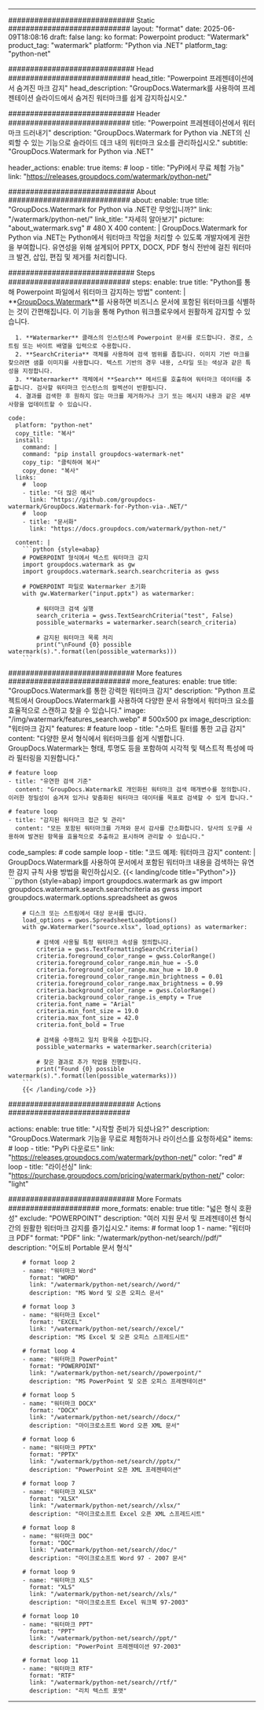 
---
############################# Static ############################
layout: "format"
date:  2025-06-09T18:08:16
draft: false
lang: ko
format: Powerpoint
product: "Watermark"
product_tag: "watermark"
platform: "Python via .NET"
platform_tag: "python-net"

############################# Head ############################
head_title: "Powerpoint 프레젠테이션에서 숨겨진 마크 감지"
head_description: "GroupDocs.Watermark를 사용하여 프레젠테이션 슬라이드에서 숨겨진 워터마크를 쉽게 감지하십시오."

############################# Header ############################
title: "Powerpoint 프레젠테이션에서 워터마크 드러내기" 
description: "GroupDocs.Watermark for Python via .NET의 신뢰할 수 있는 기능으로 슬라이드 데크 내의 워터마크 요소를 관리하십시오."
subtitle: "GroupDocs.Watermark for Python via .NET" 

header_actions:
  enable: true
  items:
    #  loop
    - title: "PyPi에서 무료 체험 가능"
      link: "https://releases.groupdocs.com/watermark/python-net/"
      
############################# About ############################
about:
    enable: true
    title: "GroupDocs.Watermark for Python via .NET란 무엇입니까?"
    link: "/watermark/python-net/"
    link_title: "자세히 알아보기"
    picture: "about_watermark.svg" # 480 X 400
    content: |
       GroupDocs.Watermark for Python via .NET는 Python에서 워터마크 작업을 처리할 수 있도록 개발자에게 권한을 부여합니다. 유연성을 위해 설계되어 PPTX, DOCX, PDF 형식 전반에 걸친 워터마크 발견, 삽입, 편집 및 제거를 처리합니다.

############################# Steps ############################
steps:
    enable: true
    title: "Python를 통해 Powerpoint 파일에서 워터마크 감지하는 방법"
    content: |
      **[GroupDocs.Watermark](https://products.groupdocs.com/watermark/python-net/)**를 사용하면 비즈니스 문서에 포함된 워터마크를 식별하는 것이 간편해집니다. 이 기능을 통해 Python 워크플로우에서 원활하게 감지할 수 있습니다.
      
      1. **Watermarker** 클래스의 인스턴스에 Powerpoint 문서를 로드합니다. 경로, 스트림 또는 바이트 배열을 입력으로 수용합니다.
      2. **SearchCriteria** 객체를 사용하여 검색 범위를 좁힙니다. 이미지 기반 마크를 찾으려면 샘플 이미지를 사용합니다. 텍스트 기반의 경우 내용, 스타일 또는 색상과 같은 특성을 지정합니다.
      3. **Watermarker** 객체에서 **Search** 메서드를 호출하여 워터마크 데이터를 추출합니다. 검사할 워터마크 인스턴스의 컬렉션이 반환됩니다.
      4. 결과를 검색한 후 원하지 않는 마크를 제거하거나 크기 또는 메시지 내용과 같은 세부 사항을 업데이트할 수 있습니다.
   
    code:
      platform: "python-net"
      copy_title: "복사"
      install:
        command: |
        command: "pip install groupdocs-watermark-net"
        copy_tip: "클릭하여 복사"
        copy_done: "복사"
      links:
        #  loop
        - title: "더 많은 예시"
          link: "https://github.com/groupdocs-watermark/GroupDocs.Watermark-for-Python-via-.NET/"
        #  loop
        - title: "문서화"
          link: "https://docs.groupdocs.com/watermark/python-net/"
          
      content: |
        ```python {style=abap}
        # POWERPOINT 형식에서 텍스트 워터마크 감지
        import groupdocs.watermark as gw
        import groupdocs.watermark.search.searchcriteria as gwss

        # POWERPOINT 파일로 Watermarker 초기화
        with gw.Watermarker("input.pptx") as watermarker:

            # 워터마크 검색 실행
            search_criteria = gwss.TextSearchCriteria("test", False)
            possible_watermarks = watermarker.search(search_criteria)

            # 감지된 워터마크 목록 처리
            print("\nFound {0} possible watermark(s).".format(len(possible_watermarks)))
        ```            

############################# More features ############################
more_features:
  enable: true
  title: "GroupDocs.Watermark를 통한 강력한 워터마크 감지"
  description: "Python 프로젝트에서 GroupDocs.Watermark를 사용하여 다양한 문서 유형에서 워터마크 요소를 효율적으로 스캔하고 찾을 수 있습니다."
  image: "/img/watermark/features_search.webp" # 500x500 px
  image_description: "워터마크 감지"
  features:
    # feature loop
    - title: "스마트 필터를 통한 고급 감지"
      content: "다양한 문서 형식에서 워터마크를 쉽게 식별합니다. GroupDocs.Watermark는 형태, 투명도 등을 포함하여 시각적 및 텍스트적 특성에 따라 필터링을 지원합니다."

    # feature loop
    - title: "유연한 검색 기준"
      content: "GroupDocs.Watermark로 개인화된 워터마크 검색 매개변수를 정의합니다. 이러한 정밀성이 숨겨져 있거나 맞춤화된 워터마크 데이터를 목표로 검색할 수 있게 합니다."

    # feature loop
    - title: "감지된 워터마크 접근 및 관리"
      content: "모든 포함된 워터마크를 가져와 문서 감사를 간소화합니다. 당사의 도구를 사용하여 발견된 항목을 효율적으로 추출하고 표시하며 관리할 수 있습니다."
      
  code_samples:
    # code sample loop
    - title: "코드 예제: 워터마크 감지"
      content: |
        GroupDocs.Watermark를 사용하여 문서에서 포함된 워터마크 내용을 검색하는 유연한 감지 규칙 사용 방법을 확인하십시오.
        {{< landing/code title="Python">}}
        ```python {style=abap}
        import groupdocs.watermark as gw
        import groupdocs.watermark.search.searchcriteria as gwss
        import groupdocs.watermark.options.spreadsheet as gwos

        # 디스크 또는 스트림에서 대상 문서를 엽니다.
        load_options = gwos.SpreadsheetLoadOptions()
        with gw.Watermarker("source.xlsx", load_options) as watermarker:

            # 검색에 사용될 특정 워터마크 속성을 정의합니다.
            criteria = gwss.TextFormattingSearchCriteria()
            criteria.foreground_color_range = gwss.ColorRange()
            criteria.foreground_color_range.min_hue = -5.0
            criteria.foreground_color_range.max_hue = 10.0
            criteria.foreground_color_range.min_brightness = 0.01
            criteria.foreground_color_range.max_brightness = 0.99
            criteria.background_color_range = gwss.ColorRange()
            criteria.background_color_range.is_empty = True
            criteria.font_name = "Arial"
            criteria.min_font_size = 19.0
            criteria.max_font_size = 42.0
            criteria.font_bold = True

            # 검색을 수행하고 일치 항목을 수집합니다.
            possible_watermarks = watermarker.search(criteria)

            # 찾은 결과로 추가 작업을 진행합니다.
            print("Found {0} possible watermark(s).".format(len(possible_watermarks)))
        ```
        {{< /landing/code >}}


############################# Actions ############################

actions:
  enable: true
  title: "시작할 준비가 되셨나요?"
  description: "GroupDocs.Watermark 기능을 무료로 체험하거나 라이선스를 요청하세요"
  items:
    #  loop
    - title: "PyPi 다운로드"
      link: "https://releases.groupdocs.com/watermark/python-net/"
      color: "red"
        #  loop
    - title: "라이선싱"
      link: "https://purchase.groupdocs.com/pricing/watermark/python-net/"
      color: "light"


############################# More Formats #####################
more_formats:
    enable: true
    title: "넓은 형식 호환성"
    exclude: "POWERPOINT"
    description: "여러 지원 문서 및 프레젠테이션 형식 간의 원활한 워터마크 감지를 즐기십시오."
    items: 
        # format loop 1
        - name: "워터마크 PDF"
          format: "PDF"
          link: "/watermark/python-net/search//pdf/"
          description: "어도비 Portable 문서 형식"

        # format loop 2
        - name: "워터마크 Word"
          format: "WORD"
          link: "/watermark/python-net/search//word/"
          description: "MS Word 및 오픈 오피스 문서"
          
        # format loop 3
        - name: "워터마크 Excel"
          format: "EXCEL"
          link: "/watermark/python-net/search//excel/"
          description: "MS Excel 및 오픈 오피스 스프레드시트"

        # format loop 4
        - name: "워터마크 PowerPoint"
          format: "POWERPOINT"
          link: "/watermark/python-net/search//powerpoint/"
          description: "MS PowerPoint 및 오픈 오피스 프레젠테이션"

        # format loop 5
        - name: "워터마크 DOCX"
          format: "DOCX"
          link: "/watermark/python-net/search//docx/"
          description: "마이크로소프트 Word 오픈 XML 문서"
          
        # format loop 6
        - name: "워터마크 PPTX"
          format: "PPTX"
          link: "/watermark/python-net/search//pptx/"
          description: "PowerPoint 오픈 XML 프레젠테이션"
          
        # format loop 7
        - name: "워터마크 XLSX"
          format: "XLSX"
          link: "/watermark/python-net/search//xlsx/"
          description: "마이크로소프트 Excel 오픈 XML 스프레드시트"

        # format loop 8
        - name: "워터마크 DOC"
          format: "DOC"
          link: "/watermark/python-net/search//doc/"
          description: "마이크로소프트 Word 97 - 2007 문서"

        # format loop 9
        - name: "워터마크 XLS"
          format: "XLS"
          link: "/watermark/python-net/search//xls/"
          description: "마이크로소프트 Excel 워크북 97-2003"

        # format loop 10
        - name: "워터마크 PPT"
          format: "PPT"
          link: "/watermark/python-net/search//ppt/"
          description: "PowerPoint 프레젠테이션 97-2003"

        # format loop 11
        - name: "워터마크 RTF"
          format: "RTF"
          link: "/watermark/python-net/search//rtf/"
          description: "리치 텍스트 포맷"

---